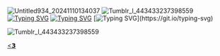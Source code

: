 ![Untitled934_20241110134037](https://github.com/user-attachments/assets/6ad96150-1daa-4838-b5d5-5c35b51ecb5e)
![Tumblr_l_443433237398559](https://github.com/user-attachments/assets/56d8dfd3-bd4c-4536-bb4f-377292179087)
[![Typing SVG](https://readme-typing-svg.demolab.com?font=teko&size=17&pause=1000&color=C09FCE&center=true&vCenter=true&width=435&lines=YOU+KISS+ME+SLOW+BUT+WITHOUT+HESITATION...+)](https://git.io/typing-svg)
[![Typing SVG](https://readme-typing-svg.demolab.com?font=Fira+Code&size=25&pause=1000&color=C09FCE&width=435&lines=YOU+THREW+ME+STRAIGHT+INTO%2C+)](https://git.io/typing-svg)
[![Typing SVG](https://readme-typing-svg.demolab.com?font=Fira+Code&size=29&pause=1000&color=C09FCE&center=true&width=435&lines=INARTICULATION+!)](https://git.io/typing-svg)

![Tumblr_l_443433237398559](https://github.com/user-attachments/assets/c4876b76-01e3-4173-9230-cd906b5c8067)

[<𝟯](https://github.com/jobless-monday)
